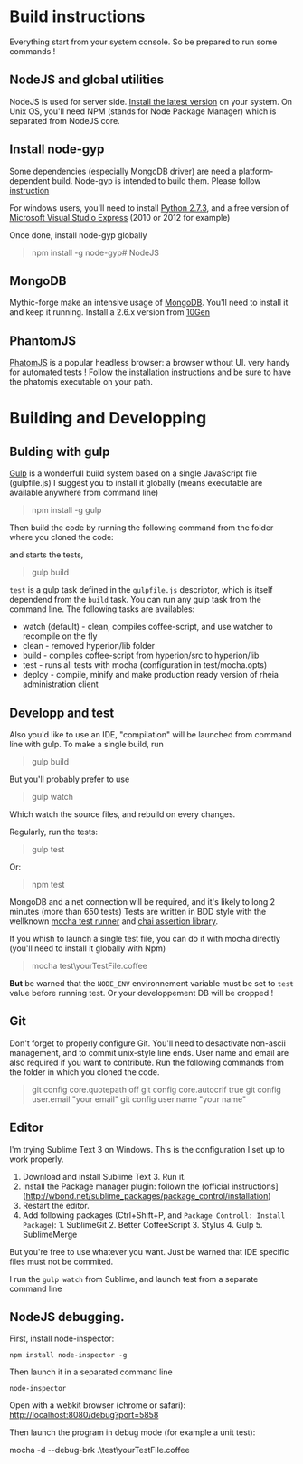 # Build instructions

Everything start from your system console.
So be prepared to run some commands !

## NodeJS and global utilities

NodeJS is used for server side. [Install the latest version](http://nodejs.org/download/) on your system.
On Unix OS, you'll need NPM (stands for Node Package Manager) which is separated from NodeJS core.

## Install node-gyp

Some dependencies (especially MongoDB driver) are need a platform-dependent build.
Node-gyp is intended to build them.
Please follow [instruction](https://github.com/TooTallNate/node-gyp)

For windows users, you'll need to install [Python 2.7.3](https://www.python.org/download/releases/2.7.3/), and a free version of [Microsoft Visual Studio Express](http://www.microsoft.com/france/visual-studio/essayez/express.aspx) (2010 or 2012 for example)

Once done, install node-gyp globally 
  > npm install -g node-gyp# NodeJS

## MongoDB

Mythic-forge make an intensive usage of [MongoDB](http://www.mongodb.org/). You'll need to install it and keep it running.
Install a 2.6.x version from [10Gen](http://docs.mongodb.org/manual/installation/)

## PhantomJS

[PhatomJS](http://phantomjs.org/) is a popular headless browser: a browser without UI. very handy for automated tests !
Follow the [installation instructions](http://phantomjs.org/download.html) and be sure to have the phatomjs executable on your path.

# Building and Developping

## Bulding with gulp

[Gulp](http://gulpjs.com/) is a wonderfull build system based on a single JavaScript file (gulpfile.js)
I suggest you to install it globally (means executable are available anywhere from command line)
  
  > npm install -g gulp

Then build the code by running the following command from the folder where you cloned the code:

 and starts the tests,
  > gulp build


`test` is a gulp task defined in the `gulpfile.js` descriptor, which is itself dependend from the `build` task.
You can run any gulp task from the command line.
The following tasks are availables:
  - watch (default) - clean, compiles coffee-script, and use watcher to recompile on the fly
  - clean - removed hyperion/lib folder
  - build - compiles coffee-script from hyperion/src to hyperion/lib 
  - test - runs all tests with mocha (configuration in test/mocha.opts)
  - deploy - compile, minify and make production ready version of rheia administration client

## Developp and test

Also you'd like to use an IDE, "compilation" will be launched from command line with gulp.
To make a single build, run 

  > gulp build

But you'll probably prefer to use 

  > gulp watch

Which watch the source files, and rebuild on every changes.

Regularly, run the tests:

  > gulp test

Or:

  > npm test

MongoDB and a net connection will be required, and it's likely to long 2 minutes (more than 650 tests)
Tests are written in BDD style with the wellknown [mocha test runner]() and [chai assertion library]().

If you whish to launch a single test file, you can do it with mocha directly (you'll need to install it globally with Npm)

  > mocha test\yourTestFile.coffee

**But** be warned that the `NODE_ENV` environnement variable must be set to `test` value before running test.
Or your developpement DB will be dropped !

## Git

Don't forget to properly configure Git.
You'll need to desactivate non-ascii management, and to commit unix-style line ends.
User name and email are also required if you want to contribute.
Run the following commands from the folder in which you cloned the code.

  > git config core.quotepath off
  > git config core.autocrlf true
  > git config user.email "your email"
  > git config user.name "your name"


## Editor

I'm trying Sublime Text 3 on Windows.
This is the configuration I set up to work properly.

  1. Download and install Sublime Text 3. Run it.
  2. Install the Package manager plugin: follown the (official instructions](http://wbond.net/sublime_packages/package_control/installation)
  3. Restart the editor.
  4. Add following packages (Ctrl+Shift+P, and `Package Controll: Install Package`):
    1. SublimeGit
    2. Better CoffeeScript
    3. Stylus
    4. Gulp
    5. SublimeMerge

But you're free to use whatever you want. Just be warned that IDE specific files must not be commited.

I run the `gulp watch` from Sublime, and launch test from a separate command line

## NodeJS debugging.

First, install node-inspector:

    npm install node-inspector -g

Then launch it in a separated command line

    node-inspector

Open with a webkit browser (chrome or safari): [http://localhost:8080/debug?port=5858](http://localhost:8080/debug?port=5858)

Then launch the program in debug mode (for example a unit test):

  mocha -d --debug-brk .\test\yourTestFile.coffee